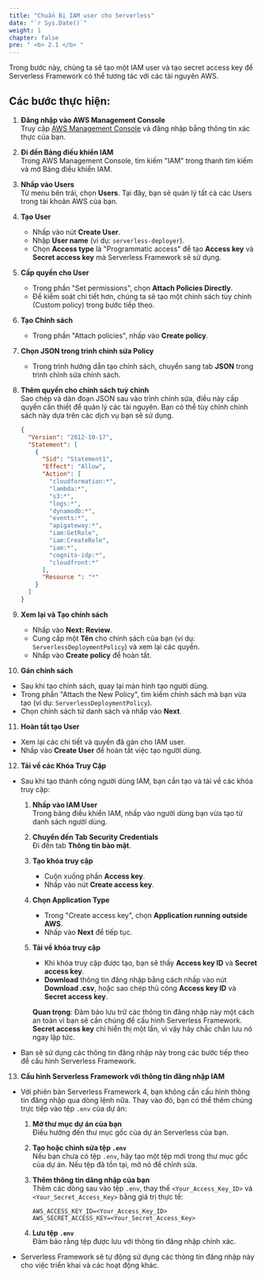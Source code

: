 ```yaml
---
title: "Chuẩn Bị IAM user cho Serverless"
date: "`r Sys.Date()`"
weight: 1
chapter: false
pre: " <b> 2.1 </b> "
---
```



Trong bước này, chúng ta sẽ tạo một IAM user và tạo secret access key để Serverless Framework có thể tương tác với các tài nguyên AWS.

## Các bước thực hiện:

1. **Đăng nhập vào AWS Management Console**  
   Truy cập [AWS Management Console](https://aws.amazon.com/console/) và đăng nhập bằng thông tin xác thực của bạn.

2. **Đi đến Bảng điều khiển IAM**  
   Trong AWS Management Console, tìm kiếm "IAM" trong thanh tìm kiếm và mở Bảng điều khiển IAM.

3. **Nhấp vào Users**  
   Từ menu bên trái, chọn **Users**. Tại đây, bạn sẽ quản lý tất cả các Users trong tài khoản AWS của bạn.

4. **Tạo User**

   - Nhấp vào nút **Create User**.
   - Nhập **User name** (ví dụ: `serverless-deployer`).
   - Chọn **Access type** là "Programmatic access" để tạo **Access key** và **Secret access key** mà Serverless Framework sẽ sử dụng.

5. **Cấp quyền cho User**

   - Trong phần "Set permissions", chọn **Attach Policies Directly**.
   - Để kiểm soát chi tiết hơn, chúng ta sẽ tạo một chính sách tùy chỉnh (Custom policy) trong bước tiếp theo.

6. **Tạo Chính sách**

   - Trong phần "Attach policies", nhấp vào **Create policy**.

7. **Chọn JSON trong trình chỉnh sửa Policy**

   - Trong trình hướng dẫn tạo chính sách, chuyển sang tab **JSON** trong trình chỉnh sửa chính sách.

8. **Thêm quyền cho chính sách tuỳ chỉnh**  
    Sao chép và dán đoạn JSON sau vào trình chỉnh sửa, điều này cấp quyền cần thiết để quản lý các tài nguyên. Bạn có thể tùy chỉnh chính sách này dựa trên các dịch vụ bạn sẽ sử dụng.

   ```json
   {
     "Version": "2012-10-17",
     "Statement": [
       {
         "Sid": "Statement1",
         "Effect": "Allow",
         "Action": [
           "cloudformation:*",
           "lambda:*",
           "s3:*",
           "logs:*",
           "dynamodb:*",
           "events:*",
           "apigateway:*",
           "iam:GetRole",
           "iam:CreateRole",
           "iam:*",
           "cognito-idp:*",
           "cloudfront:*"
         ],
         "Resource ": "*"
       }
     ]
   }
   ```

9. **Xem lại và Tạo chính sách**

   - Nhấp vào **Next: Review**.
   - Cung cấp một **Tên** cho chính sách của bạn (ví dụ: `ServerlessDeploymentPolicy`) và xem lại các quyền.
   - Nhấp vào **Create policy** để hoàn tất.

10. **Gán chính sách**

- Sau khi tạo chính sách, quay lại màn hình tạo người dùng.
- Trong phần "Attach the New Policy", tìm kiếm chính sách mà bạn vừa tạo (ví dụ: `ServerlessDeploymentPolicy`).
- Chọn chính sách từ danh sách và nhấp vào **Next**.

11. **Hoàn tất tạo User**

- Xem lại các chi tiết và quyền đã gán cho IAM user.
- Nhấp vào **Create User** để hoàn tất việc tạo người dùng.

12. **Tải về các Khóa Truy Cập**

- Sau khi tạo thành công người dùng IAM, bạn cần tạo và tải về các khóa truy cập:

  1.  **Nhấp vào IAM User**  
      Trong bảng điều khiển IAM, nhấp vào người dùng bạn vừa tạo từ danh sách người dùng.

  2.  **Chuyển đến Tab Security Credentials**  
      Đi đến tab **Thông tin bảo mật**.

  3.  **Tạo khóa truy cập**

      - Cuộn xuống phần **Access key**.
      - Nhấp vào nút **Create access key**.

  4.  **Chọn Application Type**

      - Trong "Create access key", chọn **Application running outside AWS**.
      - Nhấp vào **Next** để tiếp tục.

  5.  **Tải về khóa truy cập**

      - Khi khóa truy cập được tạo, bạn sẽ thấy **Access key ID** và **Secret access key**.
      - **Download** thông tin đăng nhập bằng cách nhấp vào nút **Download .csv**, hoặc sao chép thủ công **Access key ID** và **Secret access key**.

      **Quan trọng**: Đảm bảo lưu trữ các thông tin đăng nhập này một cách an toàn vì bạn sẽ cần chúng để cấu hình Serverless Framework. **Secret access key** chỉ hiển thị một lần, vì vậy hãy chắc chắn lưu nó ngay lập tức.

- Bạn sẽ sử dụng các thông tin đăng nhập này trong các bước tiếp theo để cấu hình Serverless Framework.

13. **Cấu hình Serverless Framework với thông tin đăng nhập IAM**

- Với phiên bản Serverless Framework 4, bạn không cần cấu hình thông tin đăng nhập qua dòng lệnh nữa. Thay vào đó, bạn có thể thêm chúng trực tiếp vào tệp `.env` của dự án:

  1.  **Mở thư mục dự án của bạn**  
      Điều hướng đến thư mục gốc của dự án Serverless của bạn.

  2.  **Tạo hoặc chỉnh sửa tệp `.env`**  
      Nếu bạn chưa có tệp `.env`, hãy tạo một tệp mới trong thư mục gốc của dự án. Nếu tệp đã tồn tại, mở nó để chỉnh sửa.

  3.  **Thêm thông tin dăng nhập của bạn**  
      Thêm các dòng sau vào tệp `.env`, thay thế `<Your_Access_Key_ID>` và `<Your_Secret_Access_Key>` bằng giá trị thực tế:

      ```plaintext
      AWS_ACCESS_KEY_ID=<Your_Access_Key_ID>
      AWS_SECRET_ACCESS_KEY=<Your_Secret_Access_Key>
      ```

  4.  **Lưu tệp `.env`**  
      Đảm bảo rằng tệp được lưu với thông tin đăng nhập chính xác.

- Serverless Framework sẽ tự động sử dụng các thông tin đăng nhập này cho việc triển khai và các hoạt động khác.
